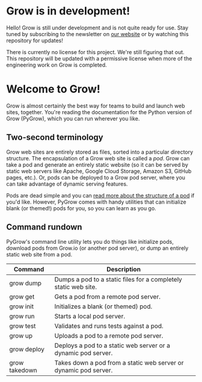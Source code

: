 # Grow is in development!

Hello! Grow is still under development and is not quite ready for use. Stay tuned by subscribing to the newsletter on [our website](http://grow.io) or by watching this repository for updates!

There is currently no license for this project. We're still figuring that out. This repository will be updated with a permissive license when more of the engineering work on Grow is completed.

# Welcome to Grow!

Grow is almost certainly the best way for teams to build and launch web sites, together. You're reading the documentation for the Python version of Grow (PyGrow), which you can run wherever you like.

## Two-second terminology

Grow web sites are entirely stored as files, sorted into a particular directory structure. The encapsulation of a Grow web site is called a *pod*. Grow can take a pod and generate an entirely static website (so it can be served by static web servers like Apache, Google Cloud Storage, Amazon S3, GitHub pages, etc.). Or, pods can be deployed to a Grow pod server, where you can take advantage of dynamic serving features.

Pods are dead simple and you can [read more about the structure of a pod](#) if you'd like. However, PyGrow comes with handy utilities that can initialize blank (or themed!) pods for you, so you can learn as you go.

## Command rundown

PyGrow's command line utility lets you do things like initialize pods, download pods from Grow.io (or another pod server), or dump an entirely static web site from a pod.

Command | Description
--- | ---
grow dump | Dumps a pod to a static files for a completely static web site.
grow get | Gets a pod from a remote pod server.
grow init | Initializes a blank (or themed) pod.
grow run | Starts a local pod server.
grow test | Validates and runs tests against a pod.
grow up | Uploads a pod to a remote pod server.
grow deploy | Deploys a pod to a static web server or a dynamic pod server.
grow takedown | Takes down a pod from a static web server or dynamic pod server.
